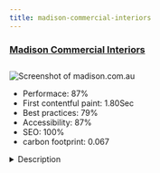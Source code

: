 ```yaml
---
title: madison-commercial-interiors
---
```


<div style="height: 3rem">
  <a href="https://www.madison.com.au"><h3>Madison Commercial Interiors</h3></a>
</div>
<img loading="lazy" src="/images/thumbs/madison.com.au.jpg" alt="Screenshot of madison.com.au" />
<ul>
  <li>Performace: 87%</li>
  <li>
    First contentful paint:
    1.80Sec
  </li>
  <li>Best practices: 79%</li>
  <li>Accessibility: 87%</li>
  <li>SEO: 100%</li>
  <li>carbon footprint: 0.067</li>
</ul>
<details>
  <summary>Description</summary>
  <p>Madison Commercial Interiors are wholesale manufacturers of quality Australian made furniture for all commercial environments including Office, Hospitality and Aged Care.

The company previously had an almost-10yo HTML website and were looking for a solution which allowed them to better showcase their product range, as well as allowing for potential expansion at a later date.The site was developed in Joomla! 3.x with Gantry4 framework and RocketTheme Paradigm template. The product gallery is created using PhocaGallery. PDF product specifications presented in PhocaDownload. Frontpage hero image/slideshow is a RokSprocket module.

ACL was configured to only provide the basic options the clients require for day-to-day use. Ongoing maintenance, support and security are provided by developer.</p>
</details>

